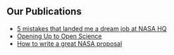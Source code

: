 ## Our Publications
- [5 mistakes that landed me a dream job at NASA HQ](https://medium.com/@cgentemann/5-mistakes-to-nasa-dfac91c67910)
- [Opening Up to Open Science](https://issues.org/opening-up-open-science-gentemann-erdmann-kroeger/)
- [How to write a great NASA proposal](https://medium.com/nasa-butterfly/how-to-write-a-great-nasa-proposal-2c6010faf7ab)
